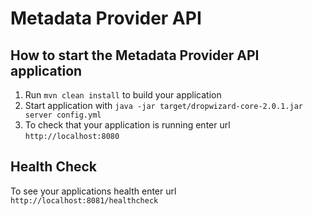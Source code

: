 # Metadata Provider API

How to start the Metadata Provider API application
---

1. Run `mvn clean install` to build your application
1. Start application with `java -jar target/dropwizard-core-2.0.1.jar server config.yml`
1. To check that your application is running enter url `http://localhost:8080`

Health Check
---

To see your applications health enter url `http://localhost:8081/healthcheck`
